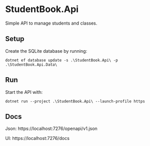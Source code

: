 # StudentBook.Api

Simple API to manage students and classes.

## Setup

Create the SQLite database by running:

```
dotnet ef database update -s .\StudentBook.Api\ -p .\StudentBook.Api.Data\
```

## Run

Start the API with:

```
dotnet run --project .\StudentBook.Api\ --launch-profile https
```

## Docs

Json: https://localhost:7276/openapi/v1.json

UI: https://localhost:7276/docs